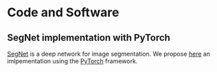 # Code and Software

## SegNet implementation with PyTorch

[SegNet](http://mi.eng.cam.ac.uk/projects/segnet/) is a deep network for image segmentation.
We propose [here](https://github.com/delta-onera/segnet_pytorch) an imlpementation using the [PyTorch](pytorch.org) framework.
